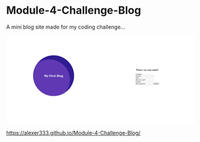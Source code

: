 # Module-4-Challenge-Blog
A mini blog site made for my coding challenge...

![alt text](image.png)

https://alexer333.github.io/Module-4-Challenge-Blog/
